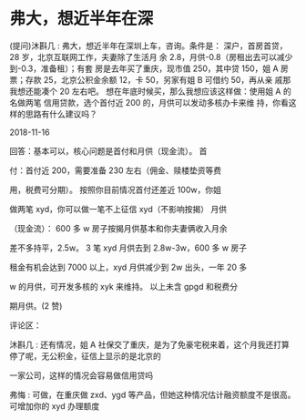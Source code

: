# 弗大，想近半年在深

(提问)沐斟几 : 弗大，想近半年在深圳上车，咨询。条件是： 深户，首房首贷，28 岁，北京互联网工作，夫妻除了生活月 余 2.8，月供-0.8（房租出去可以减少到-0.3，准备租）；有套 房是去年买了重庆，现市值 250，其中贷 150，姐 A 房票；存款 25，北京公积金余额 12，卡 50，另家有姐 B 可借约 50，再从亲 戚那我想还能凑个 20 左右吧。 想在年底时候买，那么我想应该这样做：使用姐 A 的名做两笔 信用贷款，选个首付近 200 的，月供可以发动多核办卡来维 持，你看这样的思路有什么建议吗？

2018-11-16

回答：基本可以，核心问题是首付和月供（现金流）。 首

付：首付近 200，需要准备 230 左右（佣金、赎楼垫资等费

用，税费可分期）。 按照你目前情况首付还差近 100w，你姐

做两笔 xyd，你可以做一笔不上征信 xyd（不影响按揭） 月供

（现金流）： 600 多 w 房子按揭月供基本和你夫妻俩收入月余

差不多持平，2.5w。 3 笔 xyd 月供去到 2.8w-3w，600 多 w 房子

租金有机会达到 7000 以上，xyd 月供减少到 2w 出头，一年 20 多

w 的月供，可开发多核的 xyk 来维持。 以上未含 gpgd 和税费分

期月供。(2 赞)

评论区：

沐斟几 : 还有情况，姐 A 社保交了重庆，是为了免豪宅税来着，这个月我还打算停了呢，无公积金，征信上显示的是北京的

一家公司，这样的情况会容易做信用贷吗

弗悔 : 可做，在重庆做 zxd、ygd 等产品，但她这种情况估计融资额度不是很高。可增加你的 xyd 办理额度